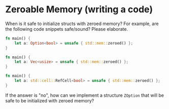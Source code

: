 # Zeroable Memory (writing a code)

When is it safe to initialize structs with zeroed memory? For example, are the following code snippets safe/sound? Please elaborate.

```rust
fn main() {
    let a: Option<bool> = unsafe { std::mem::zeroed() };
}
```

```rust
fn main() {
    let a: Vec<usize> = unsafe { std::mem::zeroed() };
}
```

```rust
fn main() {
    let a: std::cell::RefCell<bool> = unsafe { std::mem::zeroed() };
}
```

If the answer is "no", how can we implement a structure `ZOption` that will be safe to be initialized with zeroed memory?
